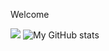 Welcome

![](https://komarev.com/ghpvc/?username=bananadev-frfr) ![My GitHub stats](https://github-readme-stats.vercel.app/api?username=bananadev-frfr&show_icons=true&theme=dark&include_all_commits=true&count_private=true&hide_border=true&hide_rank=true&compact=true)

